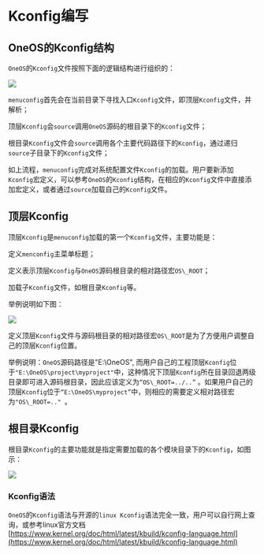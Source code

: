 # Kconfig编写

## OneOS的Kconfig结构

`OneOS`的`Kconfig`文件按照下面的逻辑结构进行组织的：

![](/images/OneOSKconfig结构.png)  

`menuconfig`首先会在当前目录下寻找入口`Kconfig`文件，即顶层`Kconfig`文件，并解析；

顶层`Kconfig`会`source`调用`OneOS`源码的根目录下的`Kconfig`文件；

根目录`Kconfig`文件会`source`调用各个主要代码路径下的`Kconfig`，通过递归`source`子目录下的`Kconfig`文件；

如上流程，`menuconfig`完成对系统配置文件`Kconfig`的加载。用户要新添加`Kconfig`宏定义，可以参考`OneOS`的`Kconfig`结构，在相应的`Kconfig`文件中直接添加宏定义，或者通过`source`加载自己的`Kconfig`文件。


## 顶层Kconfig

顶层`Kconfig`是`menuconfig`加载的第一个`Kconfig`文件，主要功能是：

定义`menconfig`主菜单标题；

定义表示顶层`Kconfig`与`OneOS`源码根目录的相对路径宏`OS\_ROOT`；

加载子`Kconfig`文件，如根目录`Kconfig`等。

举例说明如下图：

![](/images/顶层kconfig.png)

定义顶层`Kconfig`文件与源码根目录的相对路径宏`OS\_ROOT`是为了方便用户调整自己的顶层`Kconfig`位置。

举例说明：`OneOS`源码路径是"E:\OneOS", 而用户自己的工程顶层`Kconfig`位于`"E:\OneOS\project\myproject"`中，这种情况下顶层`Kconfig`所在目录回退两级目录即可进入源码根目录，因此应该定义为`“OS\_ROOT=../..”` 。如果用户自己的顶层`Kconfig`位于`“E:\OneOS\myproject”`中，则相应的需要定义相对路径宏为`"OS\_ROOT=.." `。


## 根目录Kconfig

根目录`Kconfig`的主要功能就是指定需要加载的各个模块目录下的`Kconfig`，如图示：

![](/images/根目录Kconfig.png)


### Kconfig语法

`OneOS`的`Kconfig`语法与开源的`linux Kconfig`语法完全一致，用户可以自行网上查询，或参考linux官方文档[https://www.kernel.org/doc/html/latest/kbuild/kconfig-language.html](https://www.kernel.org/doc/html/latest/kbuild/kconfig-language.html)

